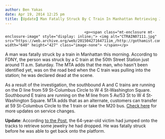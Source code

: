 ```yaml
---
author: Ben Yakas
date: Apr 19, 2014 12:25 pm
title: [Update] Man Fatally Struck By C Train In Manhattan Retrieving Jewelry From Tracks
---
```


	
										<p><span class="mt-enclosure mt-enclosure-image" style="display: inline;"> <img alt="CTRAIN07111.jpg" src="https://web.archive.org/web/20150427164711im_/http://gothamist.com/attachments/arts_jen/CTRAIN07111.jpg" width="640" height="427" class="image-none"> </span></p>

<p>A man was fatally struck by a train in Manhattan this morning. According to FDNY, the person was struck by a C train at the 50th Street Station just around 11 a.m. Saturday. The MTA adds that the man, who hasn&apos;t been identified yet, was on the road bed when the C train was pulling into the station; he was declared dead at the scene.</p>

<p>As a result of the investigation, the southbound A and C trains are running on the D line from 59 St-Columbus Circle to W 4 St-Washington Square. Southbound E trains are running on the M line from 5 Av/53 St to W 4 St-Washington Square. MTA adds that as an alternate, customers can transfer at 59 St-Columbus Circle to the 1 train or take the M20 bus. <a href="https://web.archive.org/web/20150427164711/http://www.mta.info/status/subway/ACE/23298758">Check here</a> for more updates on service changes.</p>

<p><strong>Update</strong>: According <a href="https://web.archive.org/web/20150427164711/http://nypost.com/2014/04/19/man-fatally-struck-by-train-in-attempt-to-save-jewelry/?utm_campaign=SocialFlow&amp;utm_source=NYPTwitter&amp;utm_medium=SocialFlow">to the Post</a>, the 64-year-old victim had jumped onto the tracks to retrieve some jewelry he had dropped. He was fatally struck before he was able to get back onto the platform.</p>					
										
									
				